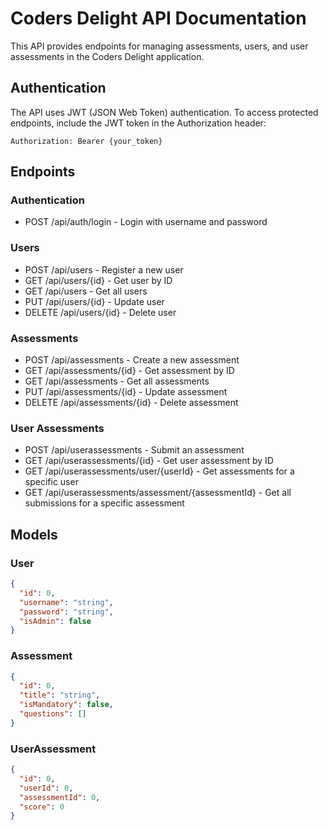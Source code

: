 # Coders Delight API Documentation

This API provides endpoints for managing assessments, users, and user assessments in the Coders Delight application.

## Authentication

The API uses JWT (JSON Web Token) authentication. To access protected endpoints, include the JWT token in the Authorization header:
```
Authorization: Bearer {your_token}
```

## Endpoints

### Authentication
- POST /api/auth/login - Login with username and password

### Users
- POST /api/users - Register a new user
- GET /api/users/{id} - Get user by ID
- GET /api/users - Get all users
- PUT /api/users/{id} - Update user
- DELETE /api/users/{id} - Delete user

### Assessments
- POST /api/assessments - Create a new assessment
- GET /api/assessments/{id} - Get assessment by ID
- GET /api/assessments - Get all assessments
- PUT /api/assessments/{id} - Update assessment
- DELETE /api/assessments/{id} - Delete assessment

### User Assessments
- POST /api/userassessments - Submit an assessment
- GET /api/userassessments/{id} - Get user assessment by ID
- GET /api/userassessments/user/{userId} - Get assessments for a specific user
- GET /api/userassessments/assessment/{assessmentId} - Get all submissions for a specific assessment

## Models

### User
```json
{
  "id": 0,
  "username": "string",
  "password": "string",
  "isAdmin": false
}
```

### Assessment
```json
{
  "id": 0,
  "title": "string",
  "isMandatory": false,
  "questions": []
}
```

### UserAssessment
```json
{
  "id": 0,
  "userId": 0,
  "assessmentId": 0,
  "score": 0
}
```